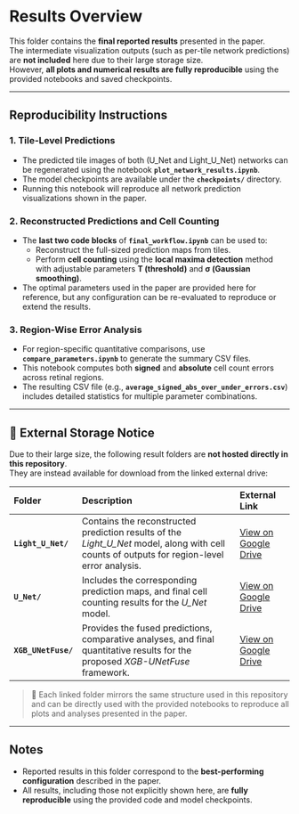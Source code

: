 # Results Overview

This folder contains the **final reported results** presented in the paper.  
The intermediate visualization outputs (such as per-tile network predictions) are **not included** here due to their large storage size.  
However, **all plots and numerical results are fully reproducible** using the provided notebooks and saved checkpoints.

---

## Reproducibility Instructions

### 1. Tile-Level Predictions
- The predicted tile images of both (U_Net and Light_U_Net) networks can be regenerated using the notebook **`plot_network_results.ipynb`**.  
- The model checkpoints are available under the **`checkpoints/`** directory.  
- Running this notebook will reproduce all network prediction visualizations shown in the paper.

### 2. Reconstructed Predictions and Cell Counting
- The **last two code blocks** of **`final_workflow.ipynb`** can be used to:
  - Reconstruct the full-sized prediction maps from tiles.  
  - Perform **cell counting** using the **local maxima detection** method with adjustable parameters **T (threshold)** and **σ (Gaussian smoothing)**.  
- The optimal parameters used in the paper are provided here for reference, but any configuration can be re-evaluated to reproduce or extend the results.

### 3. Region-Wise Error Analysis
- For region-specific quantitative comparisons, use **`compare_parameters.ipynb`** to generate the summary CSV files.  
- This notebook computes both **signed** and **absolute** cell count errors across retinal regions.  
- The resulting CSV file (e.g., **`average_signed_abs_over_under_errors.csv`**) includes detailed statistics for multiple parameter combinations.

---
## 🔗 External Storage Notice

Due to their large size, the following result folders are **not hosted directly in this repository**.  
They are instead available for download from the linked external drive:

| Folder | Description | External Link |
|:--------|:-------------|:---------------|
| **`Light_U_Net/`** | Contains the reconstructed prediction results of the *Light_U_Net* model, along with cell counts of  outputs for region-level error analysis. | [View on Google Drive](https://drive.google.com/drive/folders/19hTfl7-5WkmfUU_fa3dLsdkrGJ40v_eL?usp=sharing) |
| **`U_Net/`** | Includes the corresponding prediction maps, and final cell counting results for the *U_Net* model. | [View on Google Drive](https://drive.google.com/drive/folders/10FLmisv27bZeDpEot1JSl2LzWiObbyi4?usp=drive_link) |
| **`XGB_UNetFuse/`** | Provides the fused predictions, comparative analyses, and final quantitative results for the proposed *XGB-UNetFuse* framework. | [View on Google Drive](https://drive.google.com/drive/folders/1n0lYAqTn3DCT8joCUqiPONNRR0ThRT6G?usp=drive_link) |

> 📁 Each linked folder mirrors the same structure used in this repository and can be directly used with the provided notebooks to reproduce all plots and analyses presented in the paper.

---
## Notes
- Reported results in this folder correspond to the **best-performing configuration** described in the paper.  
- All results, including those not explicitly shown here, are **fully reproducible** using the provided code and model checkpoints.
